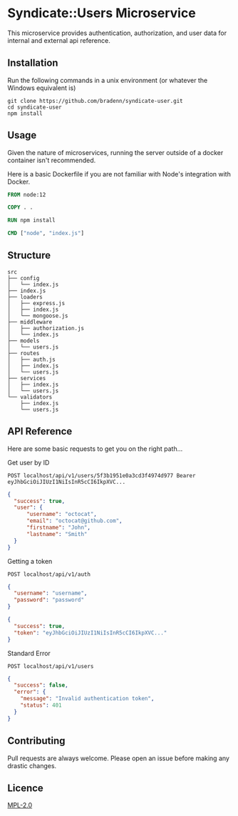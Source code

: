 # Syndicate::Users Microservice
This microservice provides authentication, authorization, and user data for internal and external api reference.

## Installation
Run the following commands in a unix environment (or whatever the Windows equivalent is)
```shell script
git clone https://github.com/bradenn/syndicate-user.git
cd syndicate-user
npm install
```  
## Usage
Given the nature of microservices, running the server outside of a docker container isn't recommended.

Here is a basic Dockerfile if you are not familiar with Node's integration with Docker.
```dockerfile
FROM node:12

COPY . .

RUN npm install

CMD ["node", "index.js"]
```

## Structure
```
src
├── config
│   └── index.js
├── index.js
├── loaders
│   ├── express.js
│   ├── index.js
│   └── mongoose.js
├── middleware
│   ├── authorization.js
│   └── index.js
├── models
│   └── users.js
├── routes
│   ├── auth.js
│   ├── index.js
│   └── users.js
├── services
│   ├── index.js
│   └── users.js
└── validators
    ├── index.js
    └── users.js

```
## API Reference
Here are some basic requests to get you on the right path...

Get user by ID
```http request
POST localhost/api/v1/users/5f3b1951e0a3cd3f4974d977 Bearer eyJhbGciOiJIUzI1NiIsInR5cCI6IkpXVC...
```
```json
{
  "success": true,
  "user": {
      "username": "octocat",
      "email": "octocat@github.com",
      "firstname": "John",  
      "lastname": "Smith"
  }
}
```
Getting a token
```http request
POST localhost/api/v1/auth
```
```json
{
  "username": "username",
  "password": "password"
}
```

```json
{
  "success": true,
  "token": "eyJhbGciOiJIUzI1NiIsInR5cCI6IkpXVC..."
}
```
Standard Error
```http request
POST localhost/api/v1/users
```
```json
{
  "success": false,
  "error": {
    "message": "Invalid authentication token",
    "status": 401
  }
}
```
## Contributing
Pull requests are always welcome.
Please open an issue before making any drastic changes.

## Licence
 [MPL-2.0](https://choosealicense.com/licenses/mpl-2.0/)


